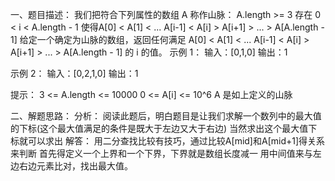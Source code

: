 一、题目描述：
我们把符合下列属性的数组 A 称作山脉：
A.length >= 3
存在 0 < i < A.length - 1 使得A[0] < A[1] < ... A[i-1] < A[i] > A[i+1] > ... > A[A.length - 1]
给定一个确定为山脉的数组，返回任何满足 A[0] < A[1] < ... A[i-1] < A[i] > A[i+1] > ... > A[A.length - 1] 的 i 的值。
示例 1：
输入：[0,1,0]
输出：1

示例 2：
输入：[0,2,1,0]
输出：1

提示：
3 <= A.length <= 10000
0 <= A[i] <= 10^6
A 是如上定义的山脉
 
二、解题思路：
分析：
阅读此题后，明白题目是让我们求解一个数列中的最大值的下标(这个最大值满足的条件是既大于左边又大于右边)
当然求出这个最大值下标就可以求出
解答：
用二分查找比较有技巧，通过比较A[mid]和A[mid+1]得关系来判断
首先得定义一个上界和一个下界，下界就是数组长度减一
用中间值来与左边右边元素比对，找出最大值。
